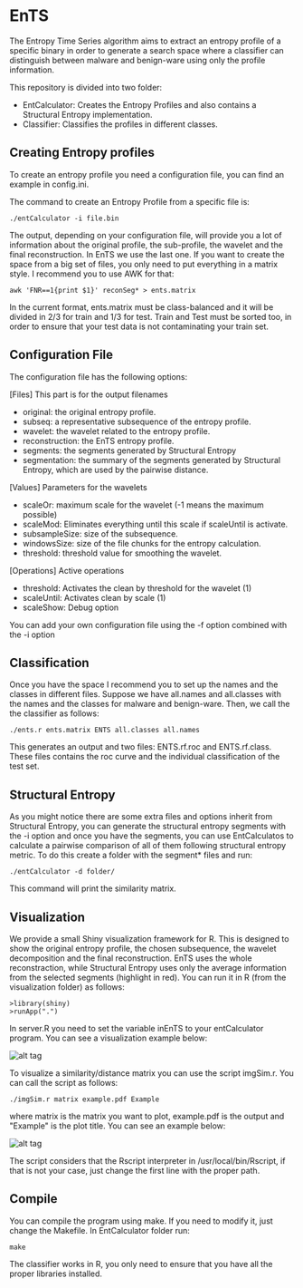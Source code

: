 # EnTS

The Entropy Time Series algorithm aims to extract an entropy profile of a specific binary in order to generate a search space where a classifier can distinguish between malware and benign-ware using only the profile information. 

This repository is divided into two folder: 

- EntCalculator: Creates the Entropy Profiles and also contains a Structural Entropy implementation.
- Classifier: Classifies the profiles in different classes.

## Creating Entropy profiles

To create an entropy profile you need a configuration file, you can find an example in config.ini.

The command to create an Entropy Profile from a specific file is:
```
./entCalculator -i file.bin 
```
The output, depending on your configuration file, will provide you a lot of information about the original profile, the sub-profile, the wavelet and the final reconstruction. In EnTS we use the last one. If you want to create the space from a big set of files, you only need to put everything in a matrix style. I recommend you to use AWK for that:
```
awk 'FNR==1{print $1}' reconSeg* > ents.matrix
```

In the current format, ents.matrix must be class-balanced and it will be divided in 2/3 for train and 1/3 for test. Train and Test must be sorted too, in order to ensure that your test data is not contaminating your train set.

## Configuration File

The configuration file has the following options:

[Files] This part is for the output filenames

* original: the original entropy profile.
* subseq: a representative subsequence of the entropy profile.
* wavelet: the wavelet related to the entropy profile.
* reconstruction: the EnTS entropy profile.
* segments: the segments generated by Structural Entropy
* segmentation: the summary of the segments generated by Structural Entropy, which are used by the pairwise distance.

[Values] Parameters for the wavelets

* scaleOr: maximum scale for the wavelet (-1 means the maximum possible)
* scaleMod: Eliminates everything until this scale if scaleUntil is activate.
* subsampleSize: size of the subsequence.
* windowsSize: size of the file chunks for the entropy calculation.
* threshold: threshold value for smoothing the wavelet.

[Operations] Active operations

* threshold: Activates the clean by threshold for the wavelet (1)
* scaleUntil: Activates clean by scale (1)
* scaleShow: Debug option

You can add your own configuration file using the -f option combined with the 
-i option

## Classification

Once you have the space I recommend you to set up the names and the classes in different files. Suppose we have all.names and all.classes with the names and the classes for malware and benign-ware. Then, we call the the classifier as follows:
```
./ents.r ents.matrix ENTS all.classes all.names
```
This generates an output and two files: ENTS.rf.roc and ENTS.rf.class. These files contains the roc curve and the individual classification of the test set.

## Structural Entropy

As you might notice there are some extra files and options inherit from Structural 
Entropy, you can generate the structural entropy segments with the -i option and 
once you have the segments, you can use EntCalculatos to calculate a pairwise 
comparison of all of them following structural entropy metric. To do this create a 
folder with the segment* files and run:
```
./entCalculator -d folder/
```
This command will print the similarity matrix.

## Visualization

We provide a small Shiny visualization framework for R. This is designed to show the original entropy profile, the 
chosen subsequence, the wavelet decomposition and the final reconstruction. EnTS uses the whole reconstraction, while
Structural Entropy uses only the average information from the selected segments (highlight in red). You can run it in
R (from the visualization folder) as follows:
```
>library(shiny)
>runApp(".")
```
In server.R you need to set the variable inEnTS to your entCalculator program. You can see a visualization example
 below:

![alt tag](http://freedevelop.org/wp-content/uploads/DABE.png)

To visualize a similarity/distance matrix you can use the script imgSim.r. You can call the script as follows:
```
./imgSim.r matrix example.pdf Example
``` 
where matrix is the matrix you want to plot, example.pdf is the output and "Example" is the plot title. You can see an
example below:

![alt tag](http://freedevelop.org/wp-content/uploads/ExampleMatrix2.png)

The script considers that the Rscript interpreter in /usr/local/bin/Rscript, if that is not your case, just change the
first line with the proper path.

## Compile

You can compile the program using make. If you need to modify it, just change the Makefile. In EntCalculator folder 
run:
```
make
```
The classifier works in R, you only need to ensure that you have all the proper libraries installed.